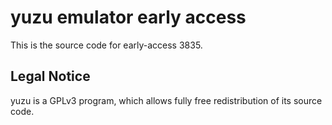 yuzu emulator early access
=============

This is the source code for early-access 3835.

## Legal Notice

yuzu is a GPLv3 program, which allows fully free redistribution of its source code.